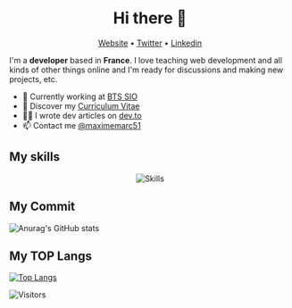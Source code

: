 <h1 align="center">Hi there 👋</h1>

<p align="center">
  <a href="https://www.maximemarc.online/">Website</a> •
  <a href="https://twitter.com/maximemarc51">Twitter</a> •
  <a href="https://www.linkedin.com/in/maximemarc51">Linkedin</a>
</p>

I'm a __developer__ based in __France__. I love teaching web development and all kinds of other things online and I'm ready for discussions and making new projects, etc.

* 💼 Currently working at [BTS SIO](http://www.sio-reims.fr) <br/>
* 🔖 Discover my [Curriculum Vitae](https://www.maximemarc.online/img/Maxime_MARC_CV.pdf)<br/>
* ✍🏻 I wrote dev articles on [dev.to](https://dev.to/maximemarc) <br/>
* 📫 Contact me [@maximemarc51](https://twitter.com/maximemarc51)

## My skills

<p align="center">
  <img align="center" alt="Skills" src="https://github.com/maximemarc/maximemarc/blob/main/img/pack.png" />
</p>

## My Commit

![Anurag's GitHub stats](https://github-readme-stats.vercel.app/api?username=maximemarc&show_icons=true&theme=radical)


## My TOP Langs

[![Top Langs](https://github-readme-stats.vercel.app/api/top-langs/?username=maximemarc&langs_count=8)](https://github.com/anuraghazra/github-readme-stats)



![Visitors](https://visitor-badge.laobi.icu/badge?page_id=maximemarc.maximemarc)
